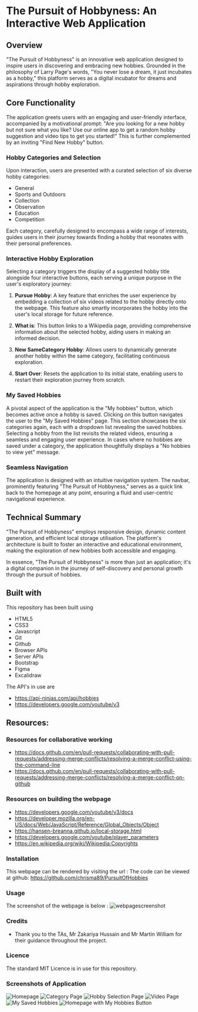 # The Pursuit of Hobbyness: An Interactive Web Application

## Overview

"The Pursuit of Hobbyness" is an innovative web application designed to inspire users in discovering and embracing new hobbies. Grounded in the philosophy of Larry Page's words, "You never lose a dream, it just incubates as a hobby," this platform serves as a digital incubator for dreams and aspirations through hobby exploration.

## Core Functionality

The application greets users with an engaging and user-friendly interface, accompanied by a motivational prompt: "Are you looking for a new hobby but not sure what you like? Use our online app to get a random hobby suggestion and video tips to get you started!" This is further complemented by an inviting "Find New Hobby" button.

### Hobby Categories and Selection

Upon interaction, users are presented with a curated selection of six diverse hobby categories:

- General
- Sports and Outdoors
- Collection
- Observation
- Education
- Competition

Each category, carefully designed to encompass a wide range of interests, guides users in their journey towards finding a hobby that resonates with their personal preferences.

### Interactive Hobby Exploration

Selecting a category triggers the display of a suggested hobby title alongside four interactive buttons, each serving a unique purpose in the user's exploratory journey:

1. **Pursue Hobby**: A key feature that enriches the user experience by embedding a collection of six videos related to the hobby directly onto the webpage. This feature also smartly incorporates the hobby into the user's local storage for future reference.

2. **What is**: This button links to a Wikipedia page, providing comprehensive information about the selected hobby, aiding users in making an informed decision.

3. **New SameCategory Hobby**: Allows users to dynamically generate another hobby within the same category, facilitating continuous exploration.

4. **Start Over**: Resets the application to its initial state, enabling users to restart their exploration journey from scratch.

### My Saved Hobbies

A pivotal aspect of the application is the "My hobbies" button, which becomes active once a hobby is saved. Clicking on this button navigates the user to the "My Saved Hobbies" page. This section showcases the six categories again, each with a dropdown list revealing the saved hobbies. Selecting a hobby from the list revisits the related videos, ensuring a seamless and engaging user experience. In cases where no hobbies are saved under a category, the application thoughtfully displays a "No hobbies to view yet" message.

### Seamless Navigation

The application is designed with an intuitive navigation system. The navbar, prominently featuring "The Pursuit of Hobbyness," serves as a quick link back to the homepage at any point, ensuring a fluid and user-centric navigational experience.

## Technical Summary

"The Pursuit of Hobbyness" employs responsive design, dynamic content generation, and efficient local storage utilisation. The platform's architecture is built to foster an interactive and educational environment, making the exploration of new hobbies both accessible and engaging.

In essence, "The Pursuit of Hobbyness" is more than just an application; it's a digital companion in the journey of self-discovery and personal growth through the pursuit of hobbies.

## Built with

This repository has been built using

- HTML5
- CSS3
- Javascript
- Git
- Github
- Browser APIs
- Server APIs
- Bootstrap
- Figma
- Excalidraw

The API's in use are

- https://api-ninjas.com/api/hobbies
- https://developers.google.com/youtube/v3

## Resources:

### Resources for collaborative working

- https://docs.github.com/en/pull-requests/collaborating-with-pull-requests/addressing-merge-conflicts/resolving-a-merge-conflict-using-the-command-line
- https://docs.github.com/en/pull-requests/collaborating-with-pull-requests/addressing-merge-conflicts/resolving-a-merge-conflict-on-github

### Resources on building the webpage

- https://developers.google.com/youtube/v3/docs
- https://developer.mozilla.org/en-US/docs/Web/JavaScript/Reference/Global_Objects/Object
- https://hansen-breanna.github.io/local-storage.html
- https://developers.google.com/youtube/player_parameters
- https://en.wikipedia.org/wiki/Wikipedia:Copyrights

### Installation

This webpage can be rendered by visiting the url :
The code can be viewed at github: https://github.com/chrisma89/PursuitOfHobbies

### Usage

The screenshot of the webpage is below : ![webpagescreenshot]()

### Credits

- Thank you to the TAs, Mr Zakariya Hussain and Mr Martin William for their guidance throughout the project.

### Licence

The standard MIT Licence is in use for this repository.

### Screenshots of Application

![Homepage](assets/images/screenshots/Homepage.png)
![Category Page](<assets/images/screenshots/Category Page.png>)
![Hobby Selection Page](<assets/images/screenshots/Hobby Selection Page.png>)
![Video Page](<assets/images/screenshots/Video Page.png>)
![My Saved Hobbies](<assets/images/screenshots/My Saved Hobbies Page.png>)
![Homepage with My Hobbies Button](<assets/images/screenshots/Homepage with My Hobbies.png>)
